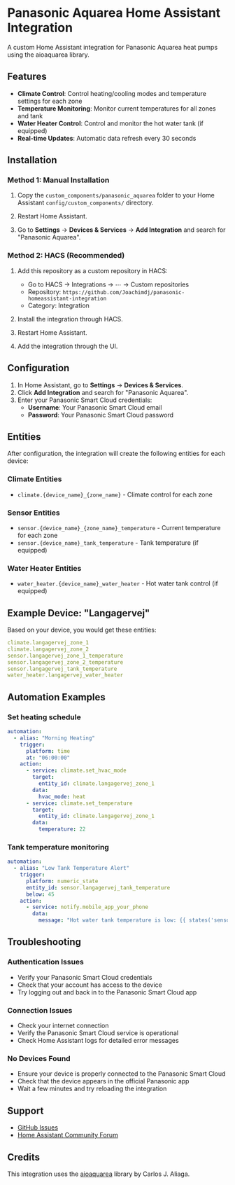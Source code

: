 # Panasonic Aquarea Home Assistant Integration

A custom Home Assistant integration for Panasonic Aquarea heat pumps using the aioaquarea library.

## Features

- **Climate Control**: Control heating/cooling modes and temperature settings for each zone
- **Temperature Monitoring**: Monitor current temperatures for all zones and tank
- **Water Heater Control**: Control and monitor the hot water tank (if equipped)
- **Real-time Updates**: Automatic data refresh every 30 seconds

## Installation

### Method 1: Manual Installation

1. Copy the `custom_components/panasonic_aquarea` folder to your Home Assistant `config/custom_components/` directory.

2. Restart Home Assistant.

3. Go to **Settings** → **Devices & Services** → **Add Integration** and search for "Panasonic Aquarea".

### Method 2: HACS (Recommended)

1. Add this repository as a custom repository in HACS:

   - Go to HACS → Integrations → ⋯ → Custom repositories
   - Repository: `https://github.com/Joachimdj/panasonic-homeassistant-integration`
   - Category: Integration

2. Install the integration through HACS.

3. Restart Home Assistant.

4. Add the integration through the UI.

## Configuration

1. In Home Assistant, go to **Settings** → **Devices & Services**.
2. Click **Add Integration** and search for "Panasonic Aquarea".
3. Enter your Panasonic Smart Cloud credentials:
   - **Username**: Your Panasonic Smart Cloud email
   - **Password**: Your Panasonic Smart Cloud password

## Entities

After configuration, the integration will create the following entities for each device:

### Climate Entities

- `climate.{device_name}_{zone_name}` - Climate control for each zone

### Sensor Entities

- `sensor.{device_name}_{zone_name}_temperature` - Current temperature for each zone
- `sensor.{device_name}_tank_temperature` - Tank temperature (if equipped)

### Water Heater Entities

- `water_heater.{device_name}_water_heater` - Hot water tank control (if equipped)

## Example Device: "Langagervej"

Based on your device, you would get these entities:

```yaml
climate.langagervej_zone_1
climate.langagervej_zone_2
sensor.langagervej_zone_1_temperature
sensor.langagervej_zone_2_temperature
sensor.langagervej_tank_temperature
water_heater.langagervej_water_heater
```

## Automation Examples

### Set heating schedule

```yaml
automation:
  - alias: "Morning Heating"
    trigger:
      platform: time
      at: "06:00:00"
    action:
      - service: climate.set_hvac_mode
        target:
          entity_id: climate.langagervej_zone_1
        data:
          hvac_mode: heat
      - service: climate.set_temperature
        target:
          entity_id: climate.langagervej_zone_1
        data:
          temperature: 22
```

### Tank temperature monitoring

```yaml
automation:
  - alias: "Low Tank Temperature Alert"
    trigger:
      platform: numeric_state
      entity_id: sensor.langagervej_tank_temperature
      below: 45
    action:
      - service: notify.mobile_app_your_phone
        data:
          message: "Hot water tank temperature is low: {{ states('sensor.langagervej_tank_temperature') }}°C"
```

## Troubleshooting

### Authentication Issues

- Verify your Panasonic Smart Cloud credentials
- Check that your account has access to the device
- Try logging out and back in to the Panasonic Smart Cloud app

### Connection Issues

- Check your internet connection
- Verify the Panasonic Smart Cloud service is operational
- Check Home Assistant logs for detailed error messages

### No Devices Found

- Ensure your device is properly connected to the Panasonic Smart Cloud
- Check that the device appears in the official Panasonic app
- Wait a few minutes and try reloading the integration

## Support

- [GitHub Issues](https://github.com/Joachimdj/panasonic-homeassistant-integration/issues)
- [Home Assistant Community Forum](https://community.home-assistant.io/)

## Credits

This integration uses the [aioaquarea](https://github.com/cjaliaga/aioaquarea) library by Carlos J. Aliaga.
